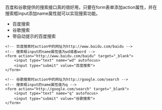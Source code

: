 百度和谷歌提供的搜索接口真的很好用，只要在form表单添加action属性，并在搜索框input添加name属性就可以实现搜索功能。
* 百度搜索
* 谷歌搜索
* 带自动提示的百度搜索
```
<!-- 百度搜索时action中的网址为http://www.baidu.com/baidu -->
<!-- 搜索框input的name属性值为wd或者word -->
<form action="http://www.baidu.com/baidu" target="_blank">
	<input type="text" name="wd" autofocus>
	<input type="submit" value="百度搜索">
</form>
```

```
<!-- 谷歌搜索时action中的网址为http://google.com/search -->
<!-- 搜索框input的name属性值为q -->
<form action="http://google.com/search" target="_blank">
	<input type="text" name="q" autofocus>
	<input type="submit" value="谷歌搜索">
</form>
```

